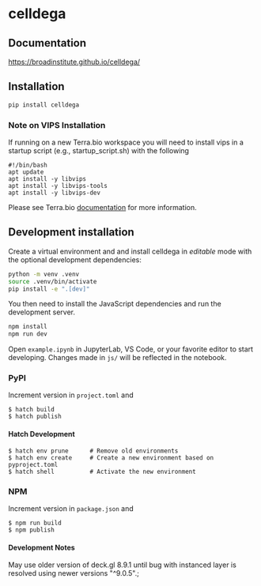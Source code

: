 # celldega

## Documentation
https://broadinstitute.github.io/celldega/

## Installation

```sh
pip install celldega
```

### Note on VIPS Installation
If running on a new Terra.bio workspace you will need to install vips in a startup script (e.g., startup_script.sh) with the following

```
#!/bin/bash
apt update
apt install -y libvips
apt install -y libvips-tools
apt install -y libvips-dev
```

Please see Terra.bio [documentation](https://support.terra.bio/hc/en-us/articles/360058193872-Preconfigure-a-Cloud-Environment-with-a-startup-script) for more information.

## Development installation

Create a virtual environment and and install celldega in *editable* mode with the
optional development dependencies:

```sh
python -m venv .venv
source .venv/bin/activate
pip install -e ".[dev]"
```

You then need to install the JavaScript dependencies and run the development server.

```sh
npm install
npm run dev
```

Open `example.ipynb` in JupyterLab, VS Code, or your favorite editor
to start developing. Changes made in `js/` will be reflected
in the notebook.

### PyPI
Increment version in `project.toml` and

```
$ hatch build
$ hatch publish
```

#### Hatch Development
```
$ hatch env prune      # Remove old environments
$ hatch env create     # Create a new environment based on pyproject.toml
$ hatch shell          # Activate the new environment
```

### NPM
Increment version in `package.json` and

```
$ npm run build
$ npm publish
```

#### Development Notes
May use older version of deck.gl 8.9.1 until bug with instanced layer is resolved using newer versions "^9.0.5".;
